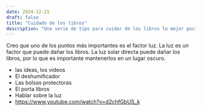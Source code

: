 ```yaml
---
date: 2024-12-21
draft: false
title: "Cuidado de los libros"
description: "Una serie de tips para cuidar de los libros lo mejor posible."
---
```


Creo que uno de los puntos más importantes es el factor luz. La luz es un factor que puede dañar los libros. La luz solar directa puede dañar los libros, por lo que es importante mantenerlos en un lugar oscuro.

- las ideas, los videos
- El deshumificador
- Las bolsas protectoras
- El porta libros
- Hablar sobre la luz
- https://www.youtube.com/watch?v=d2chfGbUS_k
